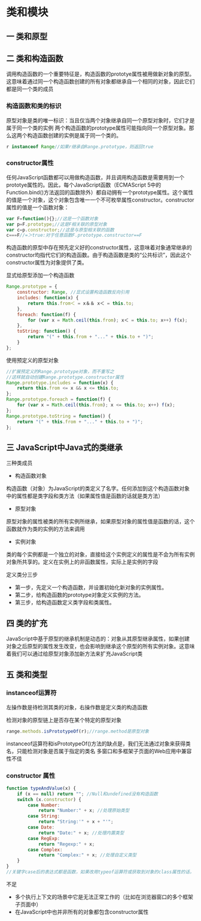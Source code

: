 # 类和模块

## 一 类和原型

## 二 类和构造函数

调用构造函数的一个重要特征是，构造函数的prototye属性被用做新对象的原型。这意味着通过同一个构造函数创建的所有对象都继承自一个相同的对象，因此它们都是同一个类的成员

### 构造函数和类的标识

原型对象是类的唯一标识：当且仅当两个对象继承自同一个原型对象时，它们才是属于同一个类的实例
两个构造函数的prototype属性可能指向同一个原型对象。那么这两个构造函数创建的实例是属于同一个类的。

```js
r instanceof Range//如果r继承自Range.prototype，则返回true
```

### constructor属性

任何JavaScript函数都可以用做构造函数，并且调用构造函数是需要用到一个prototye属性的。因此，每个JavaScript函数（ECMAScript 5中的Function.bind()方法返回的函数除外）都自动拥有一个prototype属性。这个属性的值是一个对象，这个对象包含唯一一个不可枚举属性constructor。constructor属性的值是一个函数对象：

``` javascript
var F=function(){};//这是一个函数对象
var p=F.prototype;//这是F相关联的原型对象
var c=p.constructor;//这是与原型相关联的函数
c===F//=＞true:对于任意函数F.prototype.constructor==F
```

构造函数的原型中存在预先定义好的constructor属性，这意味着对象通常继承的constructor均指代它们的构造函数。由于构造函数是类的“公共标识”，因此这个constructor属性为对象提供了类。

显式给原型添加一个构造函数

``` javascript
Range.prototype = {
    constructor: Range, //显式设置构造函数反向引用
    includes: function(x) {
        return this.from＜ = x＆＆ x＜ = this.to;
    },
    foreach: function(f) {
        for (var x = Math.ceil(this.from); x＜ = this.to; x++) f(x);
    },
    toString: function() {
        return "(" + this.from + "..." + this.to + ")";
    }
};
```

使用预定义的原型对象

``` javascript
//扩展预定义的Range.prototype对象，而不重写之
//这样就自动创建Range.prototype.constructor属性
Range.prototype.includes = function(x) {
    return this.from <= x && x <= this.to;
};
Range.prototype.foreach = function(f) {
    for (var x = Math.ceil(this.from); x <= this.to; x++) f(x);
};
Range.prototype.toString = function() {
    return "(" + this.from + "..." + this.to + ")";
};
```

## 三 JavaScript中Java式的类继承

三种类成员

- 构造函数对象

构造函数（对象）为JavaScript的类定义了名字。任何添加到这个构造函数对象中的属性都是类字段和类方法（如果属性值是函数的话就是类方法）

- 原型对象

原型对象的属性被类的所有实例所继承，如果原型对象的属性值是函数的话，这个函数就作为类的实例的方法来调用

- 实例对象

类的每个实例都是一个独立的对象，直接给这个实例定义的属性是不会为所有实例对象所共享的。定义在实例上的非函数属性，实际上是实例的字段

定义类分三步

- 第一步，先定义一个构造函数，并设置初始化新对象的实例属性。
- 第二步，给构造函数的prototype对象定义实例的方法。
- 第三步，给构造函数定义类字段和类属性。

## 四 类的扩充

JavaScript中基于原型的继承机制是动态的：对象从其原型继承属性，如果创建对象之后原型的属性发生改变，也会影响到继承这个原型的所有实例对象。这意味着我们可以通过给原型对象添加新方法来扩充JavaScript类

## 五 类和类型

### instanceof运算符

左操作数是待检测其类的对象，右操作数是定义类的构造函数

检测对象的原型链上是否存在某个特定的原型对象

``` javascript
range.methods.isPrototypeOf(r);//range.method是原型对象
```

instanceof运算符和isPrototypeOf()方法的缺点是，我们无法通过对象来获得类名，只能检测对象是否属于指定的类名
多窗口和多框架子页面的Web应用中兼容性不佳

### constructor 属性

``` javascript
function typeAndValue(x) {
    if (x == null) return ""; //Null和undefined没有构造函数
    switch (x.constructor) {
        case Number:
            return "Number:" + x; //处理原始类型
        case String:
            return "String:'" + x + "'";
        case Date:
            return "Date:" + x; //处理内置类型
        case RegExp:
            return "Regexp:" + x;
        case Complex:
            return "Complex:" + x; //处理自定义类型
    }
}
//关键字case后的表达式都是函数，如果改用typeof运算符或获取到对象的class属性的话，它们应当改为字符串。
```

不足

- 多个执行上下文的场景中它是无法正常工作的（比如在浏览器窗口的多个框架子页面中）
- 在JavaScript中也并非所有的对象都包含constructor属性